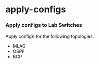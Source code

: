 # apply-configs
### Apply configs to Lab Switches

Apply configs for the following topologies:
  - MLAG
  - OSPF
  - BGP
  
